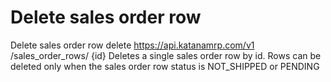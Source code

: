 # Delete sales order row

Delete sales order row delete https://api.katanamrp.com/v1 /sales_order_rows/ {id}
Deletes a single sales order row by id. Rows can be deleted only when the sales order
row status is NOT_SHIPPED or PENDING
